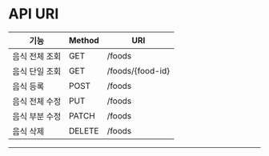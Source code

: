 
# API URI
| 기능 |  Method | URI|
|------|---------|----|
| 음식 전체 조회 | GET | /foods |
| 음식 단일 조회 | GET | /foods/{food-id}|
| 음식 등록 | POST | /foods |
| 음식 전체 수정 | PUT | /foods |
| 음식 부분 수정 | PATCH | /foods |
| 음식 삭제 | DELETE | /foods |
---


